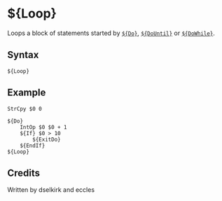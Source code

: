 # ${Loop}

Loops a block of statements started by [`${Do}`][1], [`${DoUntil}`][2] or [`${DoWhile}`][3].

## Syntax

    ${Loop}

## Example

    StrCpy $0 0

    ${Do}
        IntOp $0 $0 + 1
        ${If} $0 > 10
            ${ExitDo}
        ${EndIf}
    ${Loop}

## Credits

Written by dselkirk and eccles

[1]: Do.md
[2]: DoUntil.md
[3]: DoWhile.md